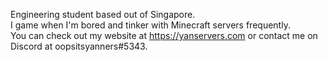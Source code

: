 Engineering student based out of Singapore. <br />
I game when I'm bored and tinker with Minecraft servers frequently. <br />
You can check out my website at https://yanservers.com or contact me on Discord at oopsitsyanners#5343.
